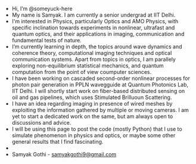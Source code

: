 - Hi, I’m @someyuck-here
- My name is Samyak. I am currently a senior undergrad at IIT Delhi.
- I'm interested in Physics, particularly Optics and AMO Physics, with specific inclination towards experiments in nonlinear, ultrafast and quantum optics, and their applications in imaging, communication and fundamental tests of nature.   
- I’m currently learning in depth, the topics around wave dynamics and coherence theory, computational imaging techniques and optical communication systems. Apart from topics in optics, I am parallely exploring non-equilibrium statistical mechanics, and quantum computation from the point of view coumputer sciences.
- I have been working on cascaded second-order nonlinear processes for photon pair generation in PPLN wavegguide at Quantum Photonics Lab, IIT Delhi. I will shortly start work on fiber-based distributed sensing on oil and gas pipelines, which uses Stimulated Brilluoun Scattering.
- I have an idea regarding imaging in presence of wired meshes by exploiting the information gathered by multiple or moving cameras. I am yet to start a dedicated work on the same, but am always open to discussions and advice.         
- I will be using this page to post the code (mostly Python) that I use to simulate phenomenon in physics and optics, or maybe some other general results that I find fascinating.
-  
- Samyak Gothi - samyakgothi9@gmail.com

<!---
someyuck-here/someyuck-here is a ✨ special ✨ repository because its `README.md` (this file) appears on your GitHub profile.
You can click the Preview link to take a look at your changes.
--->

